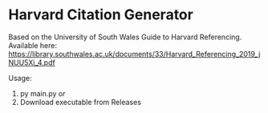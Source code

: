 # Harvard Citation Generator
Based on the University of South Wales Guide to Harvard Referencing.
Available here: https://library.southwales.ac.uk/documents/33/Harvard_Referencing_2019_jNUU5Xi_4.pdf

Usage: 
1. py main.py
or
2. Download executable from Releases
